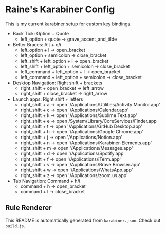 # Raine's Karabiner Config

This is my current karabiner setup for custom key bindings.

- Back Tick: Option + Quote
  - left_option + quote → grave_accent_and_tilde
- Better Braces: Alt + o/i
  - left_option + l → open_bracket
  - left_option + semicolon → close_bracket
  - left_shift + left_option + l → open_bracket
  - left_shift + left_option + semicolon → close_bracket
  - left_command + left_option + l → open_bracket
  - left_command + left_option + semicolon → close_bracket
- Desktop Navigation: Right shift + brackets
  - right_shift + open_bracket → left_arrow
  - right_shift + close_bracket → right_arrow
- Launch apps: Right shift + letters
  - right_shift + a → open '/Applications/Utilities/Activity Monitor.app'
  - right_shift + c → open '/Applications/Calendar.app'
  - right_shift + k → open '/Applications/Sublime Text.app'
  - right_shift + e → open /System/Library/CoreServices/Finder.app
  - right_shift + t → open '/Applications/GitHub Desktop.app'
  - right_shift + h → open '/Applications/Google Chrome.app'
  - right_shift + j → open '/Applications/Notion.app'
  - right_shift + n → open '/Applications/Karabiner-Elements.app'
  - right_shift + m → open '/Applications/Messages.app'
  - right_shift + d → open '/Applications/Spotify.app'
  - right_shift + f → open '/Applications/iTerm.app'
  - right_shift + v → open '/Applications/Brave Browser.app'
  - right_shift + w → open '/Applications/WhatsApp.app'
  - right_shift + z → open '/Applications/zoom.us.app'
- Tab Navigation: Command + h/i
  - command + h → open_bracket
  - command + l → close_bracket


## Rule Renderer

This README is automatically generated from `karabiner.json`. Check out `build.js`.
